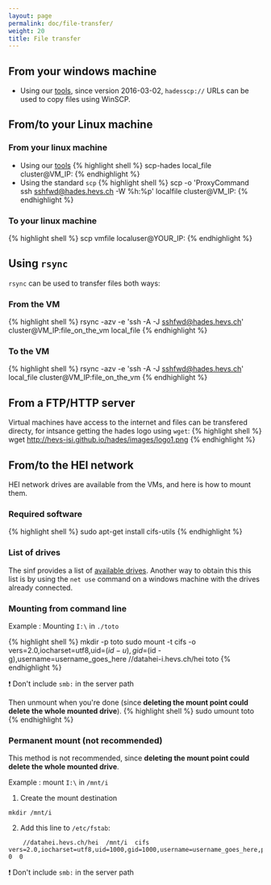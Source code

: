 ```yaml
---
layout: page
permalink: doc/file-transfer/
weight: 20
title: File transfer
---
```


## From your windows machine
* Using our [tools](../tools), since version 2016-03-02, `hadesscp://` URLs can
be used to copy files using WinSCP.

## From/to your Linux machine

### From your linux machine
* Using our [tools](../tools)
{% highlight shell %}
scp-hades local_file cluster@VM_IP:
{% endhighlight %}
* Using the standard `scp`
{% highlight shell %}
scp -o 'ProxyCommand ssh sshfwd@hades.hevs.ch -W %h:%p' localfile cluster@VM_IP:
{% endhighlight %}

### To your linux machine
{% highlight shell %}
scp vmfile localuser@YOUR_IP:
{% endhighlight %}

## Using `rsync`
`rsync` can be used to transfer files both ways:
### From the VM
{% highlight shell %}
rsync -azv -e 'ssh -A -J sshfwd@hades.hevs.ch' cluster@VM_IP:file_on_the_vm local_file
{% endhighlight %}

### To the VM
{% highlight shell %}
rsync -azv -e 'ssh -A -J sshfwd@hades.hevs.ch' local_file cluster@VM_IP:file_on_the_vm
{% endhighlight %}

## From a FTP/HTTP server
Virtual machines have access to the internet and files can be transfered directy, for intsance getting the hades logo using `wget`:
{% highlight shell %}
wget http://hevs-isi.github.io/hades/images/logo1.png
{% endhighlight %}

## From/to the HEI network
HEI network drives are available from the VMs, and here is how to mount them.

### Required software
{% highlight shell %}
sudo apt-get install cifs-utils
{% endhighlight %}

### List of drives
The sinf provides a list of [available drives](https://sinf.hevs.ch/fr-fr/Ressources/R%C3%A9seau/Lecteurs-r%C3%A9seau).
Another way to obtain this this list is by using the `net use` command on a windows machine with the drives already connected.

### Mounting from command line
Example : Mounting `I:\` in `./toto`

{% highlight shell %}
mkdir -p toto
sudo mount -t cifs -o vers=2.0,iocharset=utf8,uid=$(id -u),gid=$(id -g),username=username_goes_here //datahei-i.hevs.ch/hei toto
{% endhighlight %}

:exclamation: Don't include `smb:` in the server path

Then unmount when you're done (since **deleting the mount point could delete the whole mounted drive**).
{% highlight shell %}
sudo umount toto
{% endhighlight %}

### Permanent mount (not recommended)
This method is not recommended, since **deleting the mount point could delete the whole mounted drive**.


Example : mount `I:\` in `/mnt/i`

1. Create the mount destination
```
mkdir /mnt/i
```

2. Add this line to `/etc/fstab`:
```
	//datahei.hevs.ch/hei  /mnt/i  cifs  vers=2.0,iocharset=utf8,uid=1000,gid=1000,username=username_goes_here,password=*****  0  0
```
:exclamation: Don't include `smb:` in the server path
